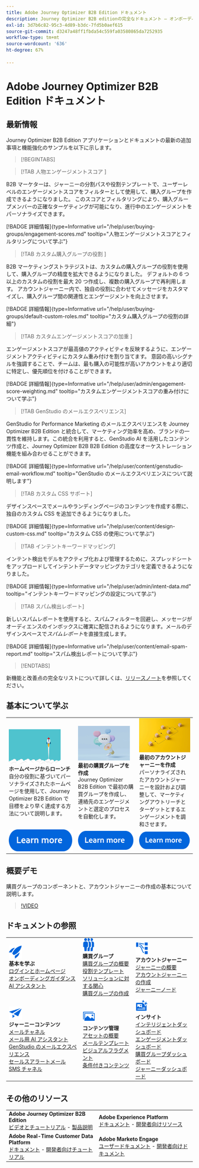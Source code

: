 ```yaml
---
title: Adobe Journey Optimizer B2B Edition ドキュメント
description: Journey Optimizer B2B editionの完全なドキュメント – オンボーディング、購入グループの作成、アカウントジャーニーの構築およびコンテンツの管理に使用できるリソースを調べます。
exl-id: 3d7b6c82-95c3-4d89-b3dc-7fd5b0aef615
source-git-commit: d3247a48ff1fbda54c559fa03580865da7252935
workflow-type: tm+mt
source-wordcount: '636'
ht-degree: 67%

---
```


# Adobe Journey Optimizer B2B Edition ドキュメント

## 最新情報

Journey Optimizer B2B Edition アプリケーションとドキュメントの最新の追加事項と機能強化のサンプルを以下に示します。

>[!BEGINTABS]

>[!TAB  人物エンゲージメントスコア ]

B2B マーケターは、ジャーニーの分割パスや役割テンプレートで、ユーザーレベルのエンゲージメントスコアをフィルターとして使用して、購入グループを作成できるようになりました。 このスコアとフィルタリングにより、購入グループメンバーの正確なターゲティングが可能になり、進行中のエンゲージメントをパーソナライズできます。

[!BADGE 詳細情報]{type=Informative url="/help/user/buying-groups/engagement-scores.md" tooltip="人物エンゲージメントスコアとフィルタリングについて学ぶ"}

>[!TAB  カスタム購入グループの役割 ]

B2B マーケティングストラテジストは、カスタムの購入グループの役割を使用して、購入グループの精度を拡大できるようになりました。 デフォルトの 6 つ以上のカスタムの役割を最大 20 つ作成し、複数の購入グループで再利用します。 アカウントジャーニー内で、独自の役割に合わせてメッセージをカスタマイズし、購入グループ間の関連性とエンゲージメントを向上させます。&#x200B;

[!BADGE 詳細情報]{type=Informative url="/help/user/buying-groups/default-custom-roles.md" tooltip="カスタム購入グループの役割の詳細"}

>[!TAB  カスタムエンゲージメントスコアの加重 ]

エンゲージメントスコアが最高値のアクティビティを反映するように、エンゲージメントアクティビティにカスタム重み付けを割り当てます。 意図の高いシグナルを強調することで、チームは、最も購入の可能性が高いアカウントをより適切に特定し、優先順位を付けることができます。

[!BADGE 詳細情報]{type=Informative url="/help/user/admin/engagement-score-weighting.md" tooltip="カスタムエンゲージメントスコアの重み付けについて学ぶ"}

>[!TAB GenStudio のメールエクスペリエンス]

GenStudio for Performance Marketing のメールエクスペリエンスを Journey Optimizer B2B Edition と統合して、マーケティング効率を高め、ブランドの一貫性を維持します。この統合を利用すると、GenStudio AI を活用したコンテンツ作成と、Journey Optimizer B2B B2B Edition の高度なオーケストレーション機能を組み合わせることができます。

[!BADGE 詳細情報]{type=Informative url="/help/user/content/genstudio-email-workflow.md" tooltip="GenStudio のメールエクスペリエンスについて説明します"}

>[!TAB カスタム CSS サポート]

デザインスペースでメールやランディングページのコンテンツを作成する際に、独自のカスタム CSS を追加できるようになりました。

[!BADGE 詳細情報]{type=Informative url="/help/user/content/design-custom-css.md" tooltip="カスタム CSS の使用について学ぶ"}

>[!TAB インテントキーワードマッピング]

インテント検出モデルをアクティブ化および管理するために、スプレッドシートをアップロードしてインテントデータマッピングカテゴリを定義できるようになりました。

[!BADGE 詳細情報]{type=Informative url="/help/user/admin/intent-data.md" tooltip="インテントキーワードマッピングの設定について学ぶ"}

>[!TAB スパム検出レポート]

新しいスパムレポートを使用すると、スパムフィルターを回避し、メッセージがオーディエンスのインボックスに確実に配信されるようになります。メールのデザインスペースで&#x200B;_スパムレポート_&#x200B;を直接生成します。

[!BADGE 詳細情報]{type=Informative url="/help/user/content/email-spam-report.md" tooltip="スパム検出レポートについて学ぶ"}

>[!ENDTABS]

新機能と改善点の完全なリストについて詳しくは、[リリースノート](../user/release-notes/release-notes.md)を参照してください。<!-- Stay up-to-date with the latest changes in our documentation by visiting the [documentation updates page](using/rn/documentation-updates.md).-->

## 基本について学ぶ

<table style="table-layout:fixed">
  <tr style="border: 0;">
    <td>
    <a href="home-page.md"><img width="140px" src="./assets/launch.png" alt="製品の使用状況のローンチ"></a>
    <div><strong>ホームページからローンチ</strong><br/>自分の役割に基づいてパーソナライズされたホームページを使用して、Journey Optimizer B2B Edition で目標をより早く達成する方法について説明します。</div>
    </td>
      <td>
    <a href="buying-groups/buying-groups-overview.md"><img width="140px" src="./assets/communication.png" alt="購買グループ"></a>
    <div><strong>最初の購買グループを作成</strong><br/>Journey Optimizer B2B Edition で最初の購買グループを作成し、連絡先のエンゲージメントと選定のプロセスを自動化します。</div>
    </td>
    <td>
    <a href="journeys/journey-overview.md"><img width="140px" src="./assets/flow.png" alt="アカウントジャーニー"></a>
    <div><strong>最初のアカウントジャーニーを作成</strong><br/>パーソナライズされたアカウントジャーニーを設計および調整して、マーケティングアウトリーチとターゲットとするエンゲージメントを調和させます。 
    </div>
    </td>
  </tr>
  <tr style="border: 0;">
    <td align="center"><a href="home-page.md"><img src="../assets/learn-more.svg" alt="詳細情報"></a></td>
    <td align="center"><a href="buying-groups/buying-groups-overview.md"><img src="../assets/learn-more.svg" alt="詳細情報"></a></td>
    <td align="center"><a href="journeys/journey-overview.md"><img src="../assets/learn-more.svg" alt="詳細情報"></a></td>
    </tr>
</table>

## 概要デモ

購買グループのコンポーネントと、アカウントジャーニーの作成の基本について説明します。

>[!VIDEO](https://video.tv.adobe.com/v/3432054?quality=12)

## ドキュメントの参照

<table style="table-layout:auto">
  <tr style="border: 0;">
    <td>
      <img src="../assets/do-not-localize/icon-quick-start.svg" width="35px" alt="基本を学ぶ"><br/>
      <strong> 基本を学ぶ </strong><br/><a href="home-page.md"> ログインとホームページ </a><br/><a href="./start/get-started.md"> オンボーディングガイダンス </a><br/><a href="./ai-assistant/ai-assistant-overview.md">AI アシスタント </a>
    </td>
    <!--
    <td>
      <img src="../assets/do-not-localize/icon-configure.svg" width="35px"><br/>
      <strong>Configuration<br/>administration</strong><br/><a href="using/configuration/channel-surfaces.md">Channel surfaces</a> - <a href="using/configuration/about-data-sources-events-actions.md">Configure journeys</a>  - <a href="using/administration/permissions-overview.md">Access control</a> - <a href="using/administration/sandboxes.md">Sandboxes management</a>
    </td> -->
    <td>
      <img src="../assets/do-not-localize/icon_audience.svg" width="35px" alt="購買グループ"><br/>
      <strong>購買グループ</strong><br/><a href="./buying-groups/buying-groups-overview.md">購買グループの概要</a><br/><a href="./buying-groups/buying-groups-role-templates.md">役割テンプレート</a><br/><a href="./buying-groups/solution-interests.md">ソリューションに対する関心</a><br/><a href="./buying-groups/buying-groups-create.md">購買グループの作成</a>
    </td>
    <td>
      <img src="../assets/do-not-localize/icon-paths.svg" width="35px" alt="アカウントジャーニー"><br/>
      <strong> アカウントジャーニー </strong><br/><a href="./journeys/journey-overview.md">ジャーニーの概要 </a><br/><a href="./journeys/journey-overview.md#create-an-account-journey"> アカウントジャーニーの作成 </a><br/><a href="./journeys/journey-nodes.md">ジャーニーノード </a>
    </td>
  </tr>
  <tr style="border: 0;">
    <td>
      <img src="../assets/do-not-localize/icon-campaign.svg" width="35px" alt="ジャーニーコンテンツ"><br/>
      <strong>ジャーニーコンテンツ</strong><br/><a href="./content/add-email.md">メールチャネル</a><br/><a href="./content/ai-assistant-emails.md">メール用 AI アシスタント</a><br/><a href="./content/genstudio-email-workflow.md">GenStudio のメールエクスペリエンス</a><br/><a href="./content/sales-alert-email.md">セールスアラートメール</a><br/><a href="./content/sms-authoring.md">SMS チャネル</a>
    </td>
        <td>
      <img src="../assets/do-not-localize/icon_assets.svg" width="35px" alt="コンテンツ管理"><br/>
      <strong>コンテンツ管理</strong><br/><a href="./content/assets-overview.md">アセットの概要</a><br/><a href="./content/email-templates.md">メールテンプレート</a><br/><a href="./content/fragments.md">ビジュアルフラグメント</a><br/><a href="./content/conditional-content.md">条件付きコンテンツ</a>
    </td>
    <td>
      <img src="../assets/do-not-localize/icon-offer.svg" width="35px" alt="インサイトとダッシュボード"><br/>
      <strong>インサイト</strong><br/><a href="./dashboards/intelligent-dashboard.md">インテリジェントダッシュボード</a><br/><a href="./dashboards/engagement-dashboard.md">エンゲージメントダッシュボード</a><br/><a href="./dashboards/buying-groups-dashboard.md">購買グループダッシュボード</a><br/><a href="./dashboards/journeys-dashboard.md">ジャーニーダッシュボード</a>
    </td>

</tr>
</table>

## その他のリソース

<table style="table-layout:fixed"><tr style="border: 0;">
<tr><td><strong>Adobe Journey Optimizer B2B Edition</strong><br/>
<a href="https://experienceleague.adobe.com/ja/docs/journey-optimizer-b2b-learn/tutorials/overview" target="_blank">ビデオとチュートリアル</a> - <a href="https://helpx.adobe.com/jp/legal/product-descriptions/adobe-journey-optimizer-b2b.html" target="_blank">製品説明</a> <!-- - <a href="https://www.adobe.com/content/dam/cc/en/security/pdfs/AJO_SecurityOverview.pdf" target="_blank">Security overview (PDF)</a> - <a href="https://developer.adobe.com/journey-optimizer-apis/" target="_blank">APIs reference</a> - <a href="https://experienceleague.adobe.com/tools/ajo-schemas/schema-dictionary.html" target="_blank">Journey Optimizer Schema Dictionary</a> -->
</td>
<td><strong>Adobe Experience Platform</strong><br/>
<a href="https://experienceleague.adobe.com/ja/docs/experience-platform/landing/home" target="_blank">ドキュメント</a> - <a href="https://business.adobe.com/jp/products/experience-platform/documentation-and-developer-resources.html" target="_blank">開発者向けリソース</a>
</td></tr>
<tr><td><strong>Adobe Real-Time Customer Data Platform</strong><br/>
<a href="https://experienceleague.adobe.com/ja/docs/experience-platform/rtcdp/home" target="_blank">ドキュメント</a> - <a href="https://experienceleague.adobe.com/ja/docs/platform-learn/getting-started-for-data-architects-and-data-engineers/overview" target="_blank">開発者向けチュートリアル</a>
</td><td><strong>Adobe Marketo Engage</strong><br/>
<a href="https://experienceleague.adobe.com/ja/docs/marketo/using/home" target="_blank">ユーザードキュメント</a> - <a href="https://experienceleague.adobe.com/ja/docs/marketo-developer/marketo/home" target="_blank">開発者向けドキュメント</a>
</td>
</tr></table>

